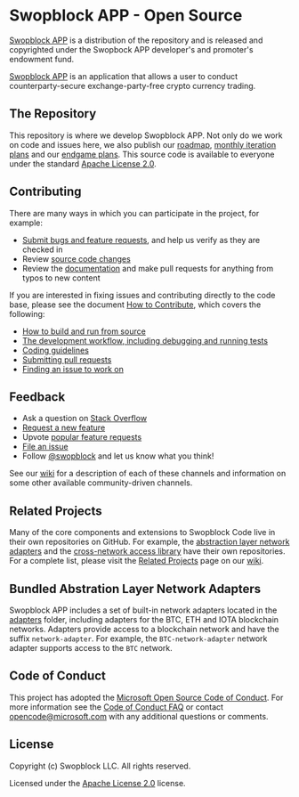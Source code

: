 <!--
**swopblock/swopblock** is a ✨ _special_ ✨ repository because its `README.md` (this file) appears on your GitHub profile.

Here are some ideas to get you started:

- 🔭 I’m currently working on ...
- 🌱 I’m currently learning ...
- 👯 I’m looking to collaborate on ...
- 🤔 I’m looking for help with ...
- 💬 Ask me about ...
- 📫 How to reach me: ...
- 😄 Pronouns: ...
- ⚡ Fun fact: ...
-->

# Swopblock APP - Open Source

[Swopblock APP](https://swopblock.org) is a distribution of the repository and is released and copyrighted under the Swopbock APP developer's and promoter's endowment fund.

[Swopblock APP](https://swopblock.org) is an application that allows a user to conduct counterparty-secure exchange-party-free crypto currency trading.


## The Repository

This repository is where we develop Swopblock APP. Not only do we work on code and issues here, we also publish our [roadmap](https://github.com/swopblock/swopblock), [monthly iteration plans](https://github.com/swopblock/swopblock) and our [endgame plans](https://github.com/swopblock/swopblock). This source code is available to everyone under the standard [Apache License 2.0](https://github.com/swopblock/swopblock).


## Contributing

There are many ways in which you can participate in the project, for example:

* [Submit bugs and feature requests](https://github.com/swopblock/swopblock/issues), and help us verify as they are checked in
* Review [source code changes](https://github.com/swopblock/swopblock/pulls)
* Review the [documentation](https://github.com/swopblock/swopblock/docs) and make pull requests for anything from typos to new content

If you are interested in fixing issues and contributing directly to the code base,
please see the document [How to Contribute](https://github.com/swopblock/swopblock/wiki/How-to-Contribute), which covers the following:

* [How to build and run from source](https://github.com/swopblock/swopblock/wiki/How-to-Contribute)
* [The development workflow, including debugging and running tests](https://github.com/swopblock/swopblock/wiki/How-to-Contribute#debugging)
* [Coding guidelines](https://github.com/swopblock/swopblock/wiki/Coding-Guidelines)
* [Submitting pull requests](https://github.com/swopblock/swopblock/wiki/How-to-Contribute#pull-requests)
* [Finding an issue to work on](https://github.com/swopblock/swopblock/wiki/How-to-Contribute#where-to-contribute)

## Feedback

* Ask a question on [Stack Overflow](https://stackoverflow.com/questions/tagged/swopblock)
* [Request a new feature](CONTRIBUTING.md)
* Upvote [popular feature requests](https://github.com/swopblock/swopblock/issues?q=is%3Aopen+is%3Aissue+label%3Afeature-request+sort%3Areactions-%2B1-desc)
* [File an issue](https://github.com/swopblock/swopblock/issues)
* Follow [@swopblock](https://twitter.com/swopblock) and let us know what you think!

See our [wiki](https://github.com/swopblock/swopblock/wiki/Feedback-Channels) for a description of each of these channels and information on some other available community-driven channels.

## Related Projects

Many of the core components and extensions to Swopblock Code live in their own repositories on GitHub. For example, the [abstraction layer network adapters](https://github.com/swopblock/abstration-layer-network-adapters) and the [cross-network access library](https://github.com/microsoft/cross-network-access-library) have their own repositories. For a complete list, please visit the [Related Projects](https://github.com/swopblock/swopblock/wiki/Related-Projects) page on our [wiki](https://github.com/swopblock/swopblock/wiki).

## Bundled Abstration Layer Network Adapters

Swopblock APP includes a set of built-in network adapters located in the [adapters](adapters) folder, including adapters for the BTC, ETH and IOTA blockchain networks. Adapters provide access to a blockchain network and have the suffix `network-adapter`. For example, the `BTC-network-adapter` network adapter supports access to the `BTC` network.

## Code of Conduct

This project has adopted the [Microsoft Open Source Code of Conduct](https://opensource.microsoft.com/codeofconduct/). For more information see the [Code of Conduct FAQ](https://opensource.microsoft.com/codeofconduct/faq/) or contact [opencode@microsoft.com](mailto:opencode@microsoft.com) with any additional questions or comments.

## License

Copyright (c) Swopblock LLC. All rights reserved.

Licensed under the [Apache License 2.0](LICENSE) license.
